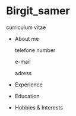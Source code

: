 # Birgit_samer
curriculum vitae

- About me 
  
  telefone number
  
  e-mail
  
  adress
- Experience
- Education
- Hobbies & Interests
